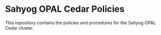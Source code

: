 # Sahyog OPAL Cedar Policies

This repository contains the policies and procedures for the Sahyog OPAL Cedar cluster.
